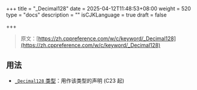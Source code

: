 +++
title = "_Decimal128"
date = 2025-04-12T11:48:53+08:00
weight = 520
type = "docs"
description = ""
isCJKLanguage = true
draft = false

+++

> 原文：[https://zh.cppreference.com/w/c/keyword/_Decimal128](https://zh.cppreference.com/w/c/keyword/_Decimal128)

## 用法

- [`_Decimal128` 类型](https://zh.cppreference.com/w/c/language/types)：用作该类型的声明 (C23 起)